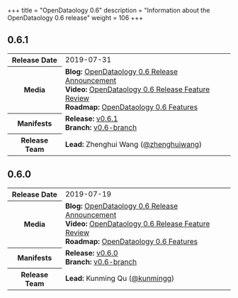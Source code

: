 +++
title = "OpenDataology 0.6"
description = "Information about the OpenDataology 0.6 release"
weight = 106
+++

## 0.6.1

<div class="table-responsive">
<table class="table table-bordered">
  <tbody>
    <tr>
      <th class="table-light">Release Date</th>
      <td>
        2019-07-31
      </td>
    </tr>
    <tr>
      <th class="table-light">Media</th>
      <td>
        <b>Blog:</b> 
          <a href="https://medium.com/OpenDataology/OpenDataology-v0-6-a-robust-foundation-for-artifact-tracking-data-versioning-multi-user-support-9896d329412c">OpenDataology 0.6 Release Announcement</a>
        <br>
        <b>Video:</b> 
          <a href="https://www.youtube.com/watch?v=fiFk5FB7il8">OpenDataology 0.6 Release Feature Review</a>
        <br>
        <b>Roadmap:</b>
          <a href="https://github.com/OpenDataology/OpenDataology/blob/master/ROADMAP.md#OpenDataology-06">OpenDataology 0.6 Features</a>
      </td>
    </tr>
    <tr>
      <th class="table-light">Manifests</th>
      <td>
        <b>Release:</b> 
          <a href="https://github.com/OpenDataology/manifests/releases/tag/v0.6.1">v0.6.1</a>
        <br>
        <b>Branch:</b>
          <a href="https://github.com/OpenDataology/manifests/tree/v0.6-branch">v0.6-branch</a>
      </td>
    </tr>
    <tr>
      <th class="table-light">Release Team</th>
      <td>
        <b>Lead:</b> Zhenghui Wang (<a href="https://github.com/zhenghuiwang">@zhenghuiwang</a>)
      </td>
    </tr>
  </tbody>
</table>
</div>

## 0.6.0

<div class="table-responsive">
<table class="table table-bordered">
  <tbody>
    <tr>
      <th class="table-light">Release Date</th>
      <td>
        2019-07-19
      </td>
    </tr>
    <tr>
      <th class="table-light">Media</th>
      <td>
        <b>Blog:</b> 
          <a href="https://medium.com/OpenDataology/OpenDataology-v0-6-a-robust-foundation-for-artifact-tracking-data-versioning-multi-user-support-9896d329412c">OpenDataology 0.6 Release Announcement</a>
        <br>
        <b>Video:</b> 
          <a href="https://www.youtube.com/watch?v=fiFk5FB7il8">OpenDataology 0.6 Release Feature Review</a>
        <br>
        <b>Roadmap:</b>
          <a href="https://github.com/OpenDataology/OpenDataology/blob/master/ROADMAP.md#OpenDataology-06">OpenDataology 0.6 Features</a>
      </td>
    </tr>
    <tr>
      <th class="table-light">Manifests</th>
      <td>
        <b>Release:</b> 
          <a href="https://github.com/OpenDataology/manifests/releases/tag/v0.6.0">v0.6.0</a>
        <br>
        <b>Branch:</b>
          <a href="https://github.com/OpenDataology/manifests/tree/v0.6-branch">v0.6-branch</a>
      </td>
    </tr>
    <tr>
      <th class="table-light">Release Team</th>
      <td>
        <b>Lead:</b> Kunming Qu (<a href="https://github.com/kunmingg">@kunmingg</a>)
      </td>
    </tr>
  </tbody>
</table>
</div>